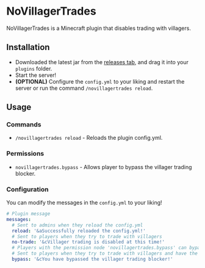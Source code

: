 # NoVillagerTrades
NoVillagerTrades is a Minecraft plugin that disables trading with villagers.

## Installation
- Downloaded the latest jar from the [releases tab](https://github.com/simondumalski/NoVillagerTrades/releases), and drag it into your `plugins` folder.
- Start the server!
- **(OPTIONAL)** Configure the `config.yml` to your liking and restart the server or run the command `/novillagertrades reload`.
## Usage
### Commands
- `/novillagertrades reload` - Reloads the plugin config.yml.

### Permissions
- `novillagertrades.bypass` - Allows player to bypass the villager trading blocker.

### Configuration
You can modify the messages in the `config.yml` to your liking!

```yaml
# Plugin message
messages:
  # Sent to admins when they reload the config.yml
  reload: '&aSuccessfully reloaded the config.yml!'
  # Sent to players when they try to trade with villagers
  no-trade: '&cVillager trading is disabled at this time!'
  # Players with the permission node 'novillagertrades.bypass' can bypass the villager trading blocker
  # Sent to players when they try to trade with villagers and have the above permission node
  bypass: '&cYou have bypassed the villager trading blocker!'
```  

